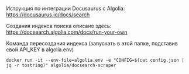 Иструкция по интеграции Docusaurus с Algolia: https://docusaurus.io/docs/search

Создания индекса поиска описано здесь: https://docsearch.algolia.com/docs/run-your-own 

Команда пересоздания индекса (запускать в этой папке, подставив свой API_KEY в algolia.env)

```shell
docker run -it --env-file=algolia.env -e "CONFIG=$(cat config.json | jq -r tostring)" algolia/docsearch-scraper
```

